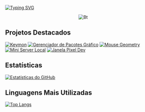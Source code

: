 <a href="https://git.io/typing-svg"><img src="https://readme-typing-svg.demolab.com?font=Fira+Code&size=30&pause=1000&color=0DF700&width=435&lines=Olá+Geeks++%F0%9F%91%8B;Eu+sou+DavidX30" alt="Typing SVG" /></a>
<p align="center"><img src="https://user-images.githubusercontent.com/46929618/150071352-0321e505-255d-4034-b884-fb166cc7e488.gif](https://media.giphy.com/media/dLolp8dtrYCJi/giphy.gif)" alt="Bt">

##
## Projetos Destacados
<a href="https://github.com/DavidX30/keymon"><img title="Keymon" src="https://github-readme-stats-q2ta.vercel.app/api/pin/?username=DavidX30&repo=keymon&theme=radical"></a>
<a href="https://github.com/DavidX30/Gerenciador-de-Pacotes-Grafico"><img title="Gerenciador de Pacotes Gráfico" src="https://github-readme-stats-q2ta.vercel.app/api/pin/?username=DavidX30&repo=Gerenciador-de-Pacotes-Grafico&theme=radical"></a>
<a href="https://github.com/DavidX30/Mouse_Geometry"><img title="Mouse Geometry" src="https://github-readme-stats-q2ta.vercel.app/api/pin/?username=DavidX30&repo=Mouse_Geometry&theme=tokyonight"></a>
<a href="https://github.com/DavidX30/Mini_server_local"><img title="Mini Server Local" src="https://github-readme-stats-q2ta.vercel.app/api/pin/?username=DavidX30&repo=Mini_server_local&theme=tokyonight"></a>
<a href="https://github.com/DavidX30/Janela_Pixel_Dev"><img title="Janela Pixel Dev" src="https://github-readme-stats-q2ta.vercel.app/api/pin/?username=DavidX30&repo=Janela_Pixel_Dev&theme=dracula"></a>

## Estatísticas
[![Estatísticas do GitHub](https://github-readme-stats-q2ta.vercel.app/api?username=DavidX30&show_icons=true&theme=chartreuse-dark)](https://github.com/DavidX30)

## Linguagens Mais Utilizadas
[![Top Langs](https://github-readme-stats-q2ta.vercel.app/api/top-langs/?username=DavidX30&layout=compact&theme=tokyonight&cache_seconds=3200)](https://github.com/DavidX30)
